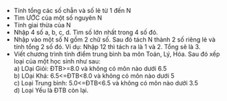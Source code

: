 - Tính tổng các số chẵn và số lẻ từ 1 đến N
- Tìm ƯỚC của một số nguyên N
- Tính giai thừa của N
- Nhập 4 số a, b, c, d. Tìm số lớn nhất trong 4 số đó.
- Nhập vào một số N gồm 2 chữ số. Sau đó tách N thành 2 số riêng lẻ và tính tổng 2 số đó. Ví dụ: Nhập 12 thì tách ra là 1 và 2. Tổng sẽ là 3.
- Viết chương trình tính điểm trung bình ba môn Toán, Lý, Hóa. Sau đó xếp loại của một học sinh như sau:<br />
  a) LOại Giỏi: ĐTB>=8.0 và không có môn nào dưới 6.5<br />
  b) LOại Khá: 6.5<=ĐTB<8.0 và không có môn nào dưới 5<br />
  c) Loại Trung bình: 5.0<=ĐTB<6.5 và không có môn nào dưới 3.5<br />
  d) Loại Yếu là ĐTB còn lại.



